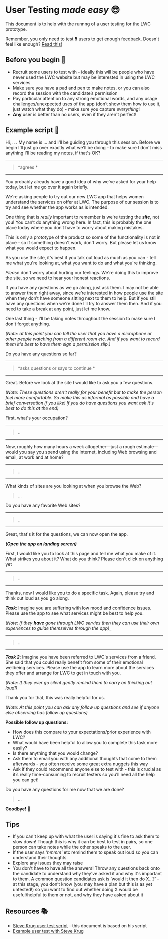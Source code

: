 # User Testing _*made easy*_ :sunglasses:

This document is to help with the runnng of a user testing for the LWC prototype.
 
Remember, you only need to test __5__ users to get enough feedback. Doesn't feel like enough? [Read this!](https://www.nngroup.com/articles/why-you-only-need-to-test-with-5-users/)


## Before you begin :vertical_traffic_light: 
* Recruit some users to test with - ideally this will be people who have never used the LWC website but may be interested in using the LWC services
* Make sure you have a pad and pen to make notes, or you can also record the session with the candidate’s permission
* Pay particular attention to any strong emotional words, and any usage challenges/unexpected uses of the app (don’t show them how to use it, just watch what they do) - make sure you capture _*everything*_!
* __Any__ user is better than no users, even if they aren't perfect! 


## Example script :scroll: 
 Hi, .. . My name is ... and I'll be guiding you through this session. Before we begin I'll just go over exactly what we'll be doing - to make sure I don't miss anything I'll be reading my notes, if that's OK?
 
---

> *agrees *

---
You probably already have a good idea of why we've asked for your help today, but let me go over it again briefly.  
  
We're asking people to try out our new LWC app that helps women understand the services on offer at LWC. The purpose of our session is to try and see whether the app works as is intended. 
  
One thing that is _*really*_ important to remember is we're testing the __*site*__, not you! You can’t do anything wrong here. In fact, this is probably the one place today where you don’t have to worry about making mistakes.
  
This is only a prototype of the product so some of the functionality is not in place - so if something doesn't work, don't worry. But please let us know what you would expect to happen. 
  
As you use the site, it's best if you talk out loud as much as you can - tell me what you're looking at, what you want to do and what you're thinking. 
  
_*Please*_ don't worry about hurting our feelings. We're doing this to improve the site, so we need to hear your honest reactions.
  
If you have any questions as we go along, just ask them. I may not be able to answer them right away, since we’re interested in how people use the site when they don’t have someone sitting next to them to help. But if you still have any questions when we’re done I’ll try to answer them then. And if you need to take a break at any point, just let me know.
  
One last thing - I'll be taking notes throughout the session to make sure I don't forget anything. 

_*(Note: at this point you can tell the user that you have a microphone or other people watching from a different room etc. And if you want to record them it's best to have them sign a permission slip.)*_

Do you have any questions so far?

---

> *asks questions or says to continue *
> 

---

Great. Before we look at the site I would like to ask you a few questions. 

_*(Note: These questions aren't really for your benefit but to make the person feel more comfortable. So make this as informal as possible and have a brief conversation if you like! If you do have questions you want ask it's best to do this at the end)*_

First, what's your occupation? 

---
> ..
> 
---

Now, roughly how many hours a week altogether—just a rough estimate— would you say you spend using the Internet, including Web browsing and email, at work and at home?

---
> ..
> 
--- 

What kinds of sites are you looking at when you browse the Web? 

> ...
> 

Do you have any favorite Web sites?

---
> ..
> 
---

Great, that's it for the questions, we can now open the app. 

_**(Open the app on landing screen)**_

First, I would like you to look at this page and tell me what you make of it. What strikes you about it? What do you think? Please don't click on anything yet

---
> ..
> 
---
Thanks, now I would like you to do a specific task. Again, please try and think out loud as you go along. 

__*Task*__: Imagine you are suffering with low mood and confidence issues. Please use the app to see what services might be best to help you.  


_*(Note: If they __have__ gone through LWC servies then they can use their own experiences to guide themselves through the app)*__

---
> ..
> 
---
__*Task 2*__: Imagine you have been referred to LWC's services from a friend. She said that you could really benefit from some of their emotional wellbeing services. Please use the app to learn more about the services they offer and arrange for LWC to get in touch with you.  


_*(Note: If they ever go silent gently remind them to carry on thinking out loud!)*_

Thank you for that, this was really helpful for us. 

_*(Note: At this point you can ask any follow up questions and see if anyone else observing has follow up questions)*_


__Possible follow up questions:__
* How does this compare to your expectations/prior experience with LWC? 
* What would have been helpful to allow you to complete this task more easily? 
* Is there anything that you would change? 
* Ask them to email you with any additional thoughts that come to them afterwards - you often receive some great extra nuggets this way
* Ask if they could recommend anyone else to test with - this is crucial as it’s really time-consuming to recruit testers so you’ll need all the help you can get!

Do you have any questions for me now that we are done? 

> ... 
> 
__Goodbye!__ :wave: 

## Tips 
* If you can't keep up with what the user is saying it's fine to ask them to slow down! Though this is why it can be best to test in pairs, so one person can take notes while the other speaks to the user.
* If the user says _*'hmmm'*_ etc remind them to speak out loud so you can understand their thoughts
* Explore any issues they may raise
* You don't have to have all the answers! Throw any questions back onto the candidate to understand why they've asked it and why it's important to them. A common question candidates ask is ‘would it then do X…?’ - at this stage, you don’t know (you may have a plan but this is as yet untested!) so you want to find out whether doing X would be useful/helpful to them or not, and why they have asked about it

## Resources :books: 
* [Steve Krug user test script](https://sensible.com/downloads/test-script.pdf) - this document is based on his script
* [Example user test with Steve Krug](https://www.youtube.com/watch?v=QckIzHC99Xc)

